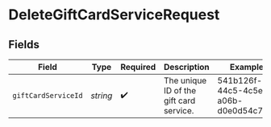 # DeleteGiftCardServiceRequest


## Fields

| Field                                   | Type                                    | Required                                | Description                             | Example                                 |
| --------------------------------------- | --------------------------------------- | --------------------------------------- | --------------------------------------- | --------------------------------------- |
| `giftCardServiceId`                     | *string*                                | :heavy_check_mark:                      | The unique ID of the gift card service. | 541b126f-44c5-4c5e-a06b-d0e0d54c7d3f    |